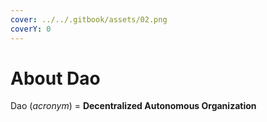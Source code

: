 ```yaml
---
cover: ../../.gitbook/assets/02.png
coverY: 0
---
```


# About Dao

Dao (_acronym_) = **Decentralized Autonomous Organization**
